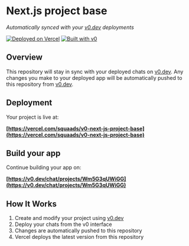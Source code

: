 # Next.js project base

*Automatically synced with your [v0.dev](https://v0.dev) deployments*

[![Deployed on Vercel](https://img.shields.io/badge/Deployed%20on-Vercel-black?style=for-the-badge&logo=vercel)](https://vercel.com/squaads/v0-next-js-project-base)
[![Built with v0](https://img.shields.io/badge/Built%20with-v0.dev-black?style=for-the-badge)](https://v0.dev/chat/projects/Wm5G3qUWiGG)

## Overview

This repository will stay in sync with your deployed chats on [v0.dev](https://v0.dev).
Any changes you make to your deployed app will be automatically pushed to this repository from [v0.dev](https://v0.dev).

## Deployment

Your project is live at:

**[https://vercel.com/squaads/v0-next-js-project-base](https://vercel.com/squaads/v0-next-js-project-base)**

## Build your app

Continue building your app on:

**[https://v0.dev/chat/projects/Wm5G3qUWiGG](https://v0.dev/chat/projects/Wm5G3qUWiGG)**

## How It Works

1. Create and modify your project using [v0.dev](https://v0.dev)
2. Deploy your chats from the v0 interface
3. Changes are automatically pushed to this repository
4. Vercel deploys the latest version from this repository